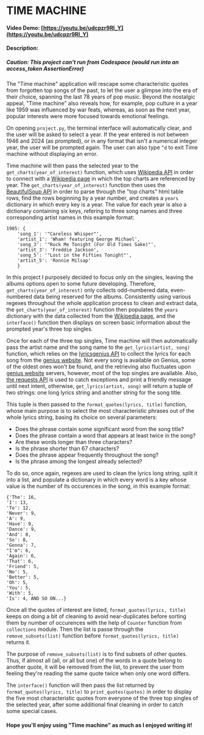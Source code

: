 
# TIME MACHINE

#### Video Demo:  [https://youtu.be/udcpzr9RI_Y](https://youtu.be/udcpzr9RI_Y)

#### Description:

##### _Caution_: This project can't run from Codespace (would run into an access_token AssertionError)

The "Time machine" application will rescape some characteristic quotes from forgotten top songs of the past, to let the user a glimpse into the era of their choice, spanning the last 78 years of pop music. Beyond the nostalgic appeal, "Time machine" also reveals how, for example, pop culture in a year like 1959 was influenced by war feats, whereas, as soon as the next year, popular interests were more focused towards emotional feelings.

On opening `project.py`, the terminal interface will automatically clear, and the user will be asked to select a year. If the year entered is not between 1946 and 2024 (as prompted), or in any format that isn't a numerical integer year, the user will be prompted again. The user can also type `^d` to exit Time machine without displaying an error.

Time machine will then pass the selected year to the `get_charts(year_of_interest)` function, which uses [Wikipedia API](https://pypi.org/project/wikipedia/) in order to connect with a [Wikipedia page](https://en.wikipedia.org/wiki/List_of_Billboard_Year-End_number-one_singles_and_albums) in which the top charts are referenced by year. The `get_charts(year_of_interest)` function then uses the [BeautifulSoup API](https://pypi.org/project/beautifulsoup4/) in order to parse through the "top charts" html table rows, find the rows beginning by a year number, and creates a `years` dictionary in which every key is a year. The value for each year is also a dictionary containing six keys, refering to three song names and three corresponding artist names in this example format:


	1985: {
		'song_1': '"Careless Whisper"',
		'artist_1': 'Wham! featuring George Michael',
		'song_3': '"Rock Me Tonight (For Old Times Sake)"',
		'artist_3': 'Freddie Jackson',
		'song_5': '"Lost in the Fifties Tonight"',
		'artist_5': 'Ronnie Milsap'
		}


In this project I purposely decided to focus only on the singles, leaving the albums options open to some future developing. Therefore, `get_charts(year_of_interest)` only collects odd-numbered data, even-numbered data being reserved for the albums.
Consistently using various regexes throughout the whole application process to clean and extract data, the `get_charts(year_of_interest)` function then populates the `years` dictionary with the data collected from the [Wikipedia page](https://en.wikipedia.org/wiki/List_of_Billboard_Year-End_number-one_singles_and_albums), and the `interface()` function then displays on screen basic information about the prompted year's three top singles.

Once for each of the three top singles, Time machine will then automatically pass the artist name and the song name to the `get_lyrics(artist, song)` function, which relies on the [lyricsgenius API](https://pypi.org/project/lyricsgenius/) to collect the lyrics for each song from the [genius website](https://genius.com/). Not every song is available on Genius, some of the oldest ones won't be found, and the retrieving also fluctuates upon [genius website](https://genius.com/) servers, however, most of the top singles are available. Also, [the requests API](https://pypi.org/project/requests/) is used to catch exceptions and print a friendly message until next intent, otherwise, `get_lyrics(artist, song)` will return a tuple of two strings: one long lyrics string and another string for the song title.

This tuple is then passed to the `format_quotes(lyrics, title)` function, whose main purpose is to select the most characteristic phrases out of the whole lyrics string, basing its choice on several parameters:

- Does the phrase contain some significant word from the song title?
- Does the phrase contain a word that appears at least twice in the song?
- Are these words longer than three characters?
- Is the phrase shorter than 67 characters?
- Does the phrase appear frequently throughout the song?
- Is the phrase among the longest already selected?

To do so, once again, regexes are used to clean the lyrics long string, split it into a list, and populate a dictionary in which every word is a key whose value is the number of its occurences in the song, in this example format:


	{'The': 16,
	'I': 13,
	'To': 12,
	'Never': 9,
	'A': 9,
	'Have': 9,
	'Dance': 9,
	'And': 8,
	'So': 8,
	'Gonna': 7,
	"I'm": 6,
	'Again': 6,
	'That': 6,
	'Friend': 5,
	'No': 5,
	'Better': 5,
	'Oh': 5,
	'You': 5,
	'With': 5,
	'Is': 4, AND SO ON...}


Once all the quotes of interest are listed, `format_quotes(lyrics, title)` keeps on doing a bit of cleaning to avoid near-duplicates before sorting them by number of occurences with the help of `Counter` function from `collections` module. Then the list is passe through the `remove_subsets(list)` function before `format_quotes(lyrics, title)` returns it.

The purpose of `remove_subsets(list)` is to find subsets of other quotes. Thus, if almost all (all, or all but one) of the words in a quote belong to another quote, it will be removed from the list, to prevent the user from feeling they're reading the same quote twice when only one word differs.

The `interface()` function will then pass the list returned by `format_quotes(lyrics, title)` to `print_quotes(quotes)` in order to display the five most characteristic quotes from everyone of the three top singles of the selected year, after some additional final cleaning in order to catch some special cases.


#### Hope you'll enjoy using "Time machine" as much as I enjoyed writing it!





